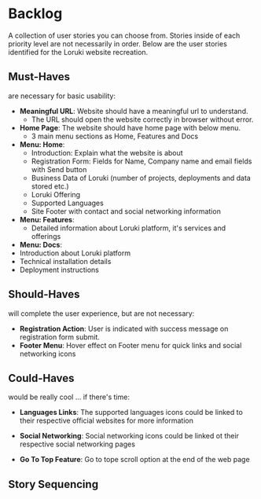 

# Backlog

A collection of user stories you can choose from. Stories inside of each priority level are not necessarily in order. Below are the user stories identified for the Loruki website recreation.

## Must-Haves

are necessary for basic usability:

- **Meaningful URL**: Website should have a meaningful url to understand.
  - The URL should open the website correctly in browser without error.
- **Home Page**: The website should have home page with below menu.
  - 3 main menu sections as Home, Features and Docs
- **Menu: Home**: 
  - Introduction: Explain what the website is about
  - Registration Form: Fields for Name, Company name and email fields with Send button
  - Business Data of Loruki (number of projects, deployments and data stored etc.)
  - Loruki Offering
  - Supported Languages
  - Site Footer with contact and social networking information
- **Menu: Features**:
  - Detailed information about Loruki platform, it's services and offerings
- **Menu: Docs**:
- Introduction about Loruki platform
- Technical installation details
- Deployment instructions

## Should-Haves

will complete the user experience, but are not necessary:

- **Registration Action**: User is indicated with success message on registration form submit.
- **Footer Menu**: Hover effect on Footer menu for quick links and social networking icons
## Could-Haves

would be really cool ... if there's time:

- **Languages Links**: The supported languages icons could be linked to their respective official websites for more information
 
- **Social Networking**: Social networking icons could be linked ot their respective social networking pages
- **Go To Top Feature**: Go to tope scroll option at the end of the web page


## Story Sequencing

